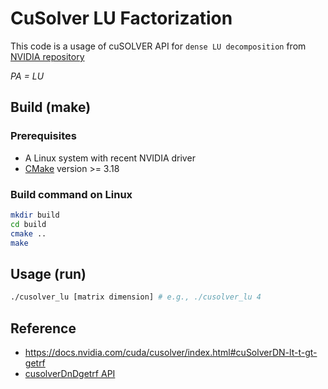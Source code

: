 # CuSolver LU Factorization

This code is a usage of cuSOLVER API for `dense LU decomposition` from [NVIDIA repository](https://github.com/NVIDIA/CUDALibrarySamples)

_PA = LU_

## Build (make)

### Prerequisites
- A Linux system with recent NVIDIA driver
- [CMake](https://cmake.org/download) version >= 3.18

### Build command on Linux

```bash
mkdir build
cd build
cmake ..
make
```

## Usage (run)

```bash
./cusolver_lu [matrix dimension] # e.g., ./cusolver_lu 4
```

## Reference
- https://docs.nvidia.com/cuda/cusolver/index.html#cuSolverDN-lt-t-gt-getrf
- [cusolverDnDgetrf API](https://docs.nvidia.com/cuda/cusolver/index.html#cuSolverDN-lt-t-gt-getrf)